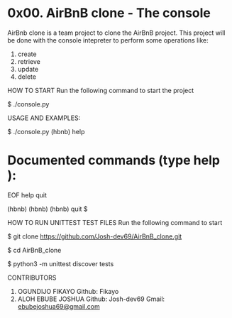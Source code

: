 # 0x00. AirBnB clone - The console

AirBnb clone is a team project to clone the AirBnB project. This project will be
done with the console intepreter to perform some operations like:
1. create
2. retrieve
3. update
4. delete

HOW TO START
Run the following command to start the project

$ ./console.py

USAGE AND EXAMPLES:

$ ./console.py
(hbnb) help

Documented commands (type help <topic>):
========================================
EOF  help  quit

(hbnb) 
(hbnb) 
(hbnb) quit
$

HOW TO RUN UNITTEST TEST FILES
Run the following command to start

$ git clone https://github.com/Josh-dev69/AirBnB_clone.git

$ cd AirBnB_clone

$ python3 -m unittest discover tests

CONTRIBUTORS
1. OGUNDIJO FIKAYO
	Github: Fikayo
2. ALOH EBUBE JOSHUA
	Github: Josh-dev69
	Gmail: ebubejoshua69@gmail.com
